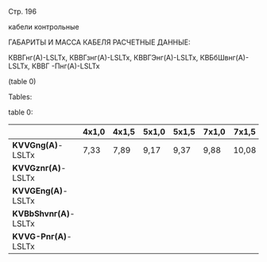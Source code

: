 Стр. 196

кабели контрольные

ГАБАРИТЫ И МАССА КАБЕЛЯ РАСЧЕТНЫЕ ДАННЫЕ:

КВВГнг(А)-LSLTx, КВВГзнг(А)-LSLTx, КВВГЭнг(А)-LSLTx, КВБбШвнг(А)-LSLTx, КВВГ -Пнг(А)-LSLTx

(table 0)

Tables:

table 0:

|         |      4х1,0 |     4х1,5 |      5х1,0 |      5х1,5 |      7х1,0 |      7х1,5 |      10х1,0 |      10х1,5 |      14х1,0 |      14х1,5 |      19х1,0 |      19х1,5 |
|---------|------------|-----------|-------------|-------------|------------|------------|--------------|--------------|--------------|--------------|-------------|-------------|
| **KVVGng(A)**-LSLTx | 7,33       | 7,89        | 9,17        | 9,37        | 9,88       | 10,08      | 12,24        | 12,44        | 13,21        | 13,41        | 14,60       | 14,80       |
| **KVVGznг(A)**-LSLTx |           |            |             |             |            |             |              |              |               |              |             |              |
| **KVVGEng(A)**-LSLTx |           |            |             |             |            |             |              |              |               |              |             |              |
| **KVBbShvnг(A)**-LSLTx |           |            |             |             |            |             |              |              |               |              |             |              |
| **KVVG-Pnг(A)**-LSLTx |           |            |             |             |            |             |              |              |               |              |             |              |
